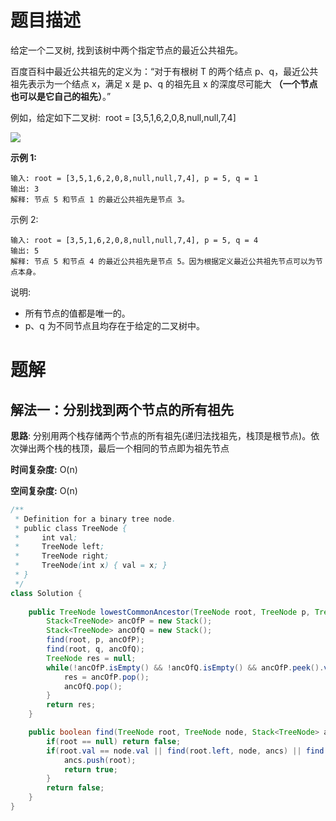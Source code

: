# 题目描述
给定一个二叉树, 找到该树中两个指定节点的最近公共祖先。

百度百科中最近公共祖先的定义为：“对于有根树 T 的两个结点 p、q，最近公共祖先表示为一个结点 x，满足 x 是 p、q 的祖先且 x 的深度尽可能大 __（一个节点也可以是它自己的祖先）__。”

例如，给定如下二叉树:  root = [3,5,1,6,2,0,8,null,null,7,4]

![](https://assets.leetcode-cn.com/aliyun-lc-upload/uploads/2018/12/15/binarytree.png) 

__示例 1:__
```
输入: root = [3,5,1,6,2,0,8,null,null,7,4], p = 5, q = 1
输出: 3
解释: 节点 5 和节点 1 的最近公共祖先是节点 3。
```
示例 2:
```
输入: root = [3,5,1,6,2,0,8,null,null,7,4], p = 5, q = 4
输出: 5
解释: 节点 5 和节点 4 的最近公共祖先是节点 5。因为根据定义最近公共祖先节点可以为节点本身。
```

说明:
* 所有节点的值都是唯一的。
* p、q 为不同节点且均存在于给定的二叉树中。

# 题解
## 解法一：分别找到两个节点的所有祖先

__思路__:
分别用两个栈存储两个节点的所有祖先(递归法找祖先，栈顶是根节点)。依次弹出两个栈的栈顶，最后一个相同的节点即为祖先节点 

__时间复杂度:__ O(n) 

__空间复杂度:__ O(n)
  
```java
/**
 * Definition for a binary tree node.
 * public class TreeNode {
 *     int val;
 *     TreeNode left;
 *     TreeNode right;
 *     TreeNode(int x) { val = x; }
 * }
 */
class Solution {
    
    public TreeNode lowestCommonAncestor(TreeNode root, TreeNode p, TreeNode q) {
        Stack<TreeNode> ancOfP = new Stack();
        Stack<TreeNode> ancOfQ = new Stack();
        find(root, p, ancOfP);
        find(root, q, ancOfQ);
        TreeNode res = null;
        while(!ancOfP.isEmpty() && !ancOfQ.isEmpty() && ancOfP.peek().val == ancOfQ.peek().val){
            res = ancOfP.pop();
            ancOfQ.pop();
        }
        return res;
    }

    public boolean find(TreeNode root, TreeNode node, Stack<TreeNode> ancs){
        if(root == null) return false;
        if(root.val == node.val || find(root.left, node, ancs) || find(root.right, node, ancs)){
            ancs.push(root);
            return true;
        }
        return false;
    }
}
```
